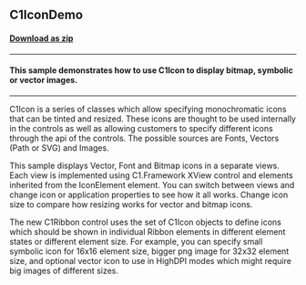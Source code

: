## C1IconDemo
#### [Download as zip](https://grapecity.github.io/DownGit/#/home?url=https://github.com/GrapeCity/ComponentOne-WinForms-Samples/tree/master/NetFramework\WinForms\CS\C1IconDemo)
____
#### This sample demonstrates how to use C1Icon to display bitmap, symbolic or vector images.
____
C1Icon is a series of classes which allow specifying monochromatic icons that can be tinted and resized. 
These icons are thought to be used internally in the controls as well as allowing customers to specify different icons through the api of the controls. 
The possible sources are Fonts, Vectors (Path or SVG) and Images.

This sample displays Vector, Font and Bitmap icons in a separate views. Each view is implemented using C1.Framework XView control and elements inherited 
from the IconElement element. You can switch between views and change icon or application properties to see how it all works. 
Change icon size to compare how resizing works for vector and bitmap icons.

The new C1Ribbon control uses the set of C1Icon objects to define icons which should be shown in individual Ribbon elements in different element states or different element size. 
For example, you can specify small symbolic icon for 16x16 element size, bigger png image for 32x32 element size, 
and optional vector icon to use in HighDPI modes which might require big images of different sizes.
